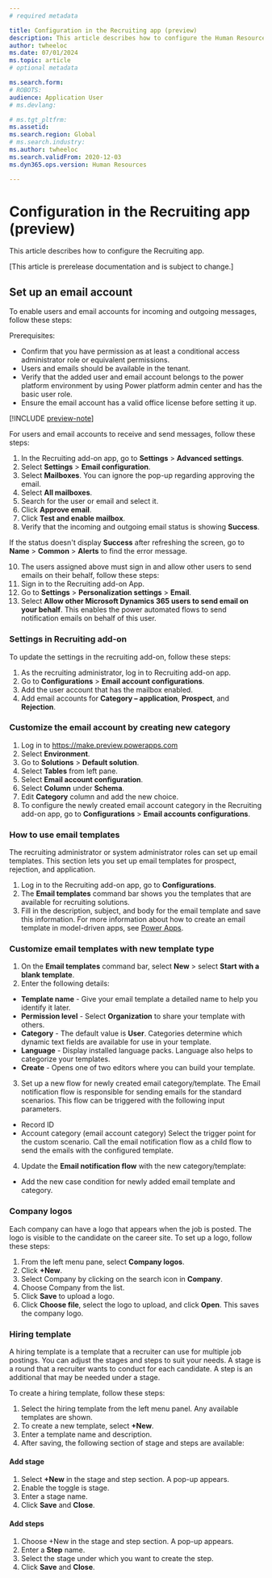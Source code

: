 ```yaml
---
# required metadata

title: Configuration in the Recruiting app (preview)
description: This article describes how to configure the Human Resources Recruiting app.
author: twheeloc
ms.date: 07/01/2024
ms.topic: article
# optional metadata

ms.search.form: 
# ROBOTS: 
audience: Application User
# ms.devlang: 

# ms.tgt_pltfrm: 
ms.assetid: 
ms.search.region: Global
# ms.search.industry: 
ms.author: twheeloc
ms.search.validFrom: 2020-12-03
ms.dyn365.ops.version: Human Resources

---
```


# Configuration in the Recruiting app (preview)

This article describes how to configure the Recruiting app.

[This article is prerelease documentation and is subject to change.]

## Set up an email account

To enable users and email accounts for incoming and outgoing messages, follow these steps:
 
Prerequisites:
 - Confirm that you have permission as at least a conditional access administrator role or equivalent permissions.
 - Users and emails should be available in the tenant. 
 - Verify that the added user and email account belongs to the power platform environment by using Power platform admin center and has the basic user role.
 - Ensure the email account has a valid office license before setting it up.

[!INCLUDE [preview-note](~/../shared-content/shared/preview-includes/preview-note-d365.md)]

For users and email accounts to receive and send messages, follow these steps:
 
1.	In the Recruiting add-on app, go to **Settings** > **Advanced settings**.
2.	Select **Settings** > **Email configuration**.
3.	Select **Mailboxes**. You can ignore the pop-up regarding approving the email.
4.	Select **All mailboxes**.
5.	Search for the user or email and select it.
7.	Click **Approve email**. 
8.	Click **Test and enable mailbox**.
9.	Verify that the incoming and outgoing email status is showing **Success**. 
 
If the status doesn't display **Success** after refreshing the screen, go to **Name** > **Common** > **Alerts** to find the error message.
 
10.	The users assigned above must sign in and allow other users to send emails on their behalf, follow these steps:
   1.	Sign in to the Recruiting add-on App.
   2.	Go to **Settings** > **Personalization settings** > **Email**.
   3.	Select **Allow other Microsoft Dynamics 365 users to send email on your behalf**. This enables the power automated flows to send notification emails on behalf of this user.
 
               
### Settings in Recruiting add-on

To update the settings in the recruiting add-on, follow these steps: 
1. As the recruiting administrator, log in to Recruiting add-on app.
2. Go to **Configurations** > **Email account configurations**.
3. Add the user account that has the mailbox enabled.
4. Add email accounts for **Category – application**, **Prospect**, and **Rejection**.
 
 
### Customize the email account by creating new category

1.	Log in to https://make.preview.powerapps.com
2.	Select **Environment**.
3.	Go to **Solutions** > **Default solution**.
4.	Select **Tables** from left pane.
5.	Select **Email account configuration**.
6.	Select **Column** under **Schema**.
7.	Edit **Category** column and add the new choice.
8.	To configure the newly created email account category in the Recruiting add-on app, go to **Configurations** > **Email accounts configurations**.


### How to use email templates

The recruiting administrator or system administrator roles can set up email templates. This section lets you set up email templates for prospect, rejection, and application.
 
1.	Log in to the Recruiting add-on app, go to **Configurations**.
2.	The **Email templates** command bar shows you the templates that are available for recruiting solutions.   
3.	Fill in the description, subject, and body for the email template and save this information. 
For more information about how to create an email template in model-driven apps, see [Power Apps](/power-apps/user/email-template-create). 
    

### Customize email templates with new template type

1.	On the **Email templates** command bar, select **New** > select **Start with a blank template**.  
2.	Enter the following details:  
 - **Template name**  - Give your email template a detailed name to help you identify it later.
 - **Permission level** - Select **Organization** to share your template with others.
 - **Category** - The default value is **User**. Categories determine which dynamic text fields are available for use in your template.
 - **Language** - Display installed language packs. Language also helps to categorize your templates.
 - **Create** - Opens one of two editors where you can build your template.  
 
3.	Set up a new flow for newly created email category/template. 
The Email notification flow is responsible for sending emails for the standard scenarios. This flow can be triggered with the following input parameters. 
 - Record ID
 - Account category (email account category) 
Select the trigger point for the custom scenario.
Call the email notification flow as a child flow to send the emails with the configured template.
  
4.	Update the **Email notification flow** with the new category/template: 
 - Add the new case condition for newly added email template and category. 

### Company logos

Each company can have a logo that appears when the job is posted. The logo is visible to the candidate on the career site.
To set up a logo, follow these steps:
1. From the left menu pane, select **Company logos**.
2. Click **+New**.
3. Select Company by clicking on the search icon in **Company**.
4. Choose Company from the list.
5. Click **Save** to upload a logo.
6. Click **Choose file**, select the logo to upload, and click **Open**. This saves the company logo.

### Hiring template
A hiring template is a template that a recruiter can use for multiple job postings. You can adjust the stages and steps to suit your needs. A stage is a round that a recruiter wants to conduct for each candidate.
A step is an additional that may be needed under a stage.

To create a hiring template, follow these steps:
1. Select the hiring template from the left menu panel. Any available templates are shown.
2. To create a new template, select **+New**.
3. Enter a template name and description.
4. After saving, the following section of stage and steps are available:

#### Add stage
1. Select **+New** in the stage and step section. A pop-up appears.
2. Enable the toggle is stage.
3. Enter a stage name.
4. Click **Save** and **Close**.

#### Add steps
1.	Choose +New in the stage and step section. A pop-up appears.
2.	Enter a **Step** name.
3.	Select the stage under which you want to create the step.
4.	Click **Save** and **Close**.
